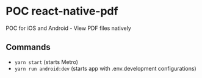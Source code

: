 # POC react-native-pdf

POC for iOS and Android - View PDF files natively


## Commands

- `yarn start` (starts Metro)
- `yarn run android:dev` (starts app with .env.development configurations)

